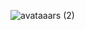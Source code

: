 ![avataaars (2)](https://user-images.githubusercontent.com/79131935/108301994-32519400-71f7-11eb-8e66-dc3456f32531.png)
